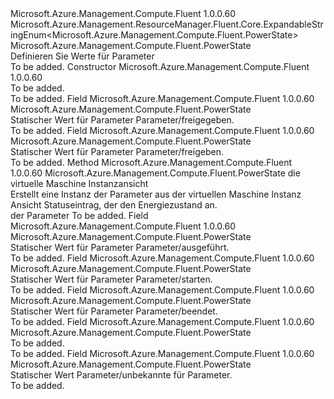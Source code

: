 <Type Name="PowerState" FullName="Microsoft.Azure.Management.Compute.Fluent.PowerState">
  <TypeSignature Language="C#" Value="public class PowerState : Microsoft.Azure.Management.ResourceManager.Fluent.Core.ExpandableStringEnum&lt;Microsoft.Azure.Management.Compute.Fluent.PowerState&gt;" />
  <TypeSignature Language="ILAsm" Value=".class public auto ansi beforefieldinit PowerState extends Microsoft.Azure.Management.ResourceManager.Fluent.Core.ExpandableStringEnum`1&lt;class Microsoft.Azure.Management.Compute.Fluent.PowerState&gt;" />
  <TypeSignature Language="DocId" Value="T:Microsoft.Azure.Management.Compute.Fluent.PowerState" />
  <TypeSignature Language="VB.NET" Value="Public Class PowerState&#xA;Inherits ExpandableStringEnum(Of PowerState)" />
  <TypeSignature Language="F#" Value="type PowerState = class&#xA;    inherit ExpandableStringEnum&lt;PowerState&gt;" />
  <AssemblyInfo>
    <AssemblyName>Microsoft.Azure.Management.Compute.Fluent</AssemblyName>
    <AssemblyVersion>1.0.0.60</AssemblyVersion>
  </AssemblyInfo>
  <Base>
    <BaseTypeName>Microsoft.Azure.Management.ResourceManager.Fluent.Core.ExpandableStringEnum&lt;Microsoft.Azure.Management.Compute.Fluent.PowerState&gt;</BaseTypeName>
    <BaseTypeArguments>
      <BaseTypeArgument TypeParamName="!0">Microsoft.Azure.Management.Compute.Fluent.PowerState</BaseTypeArgument>
    </BaseTypeArguments>
  </Base>
  <Interfaces />
  <Docs>
    <summary>
            Definieren Sie Werte für Parameter
            </summary>
    <remarks>To be added.</remarks>
  </Docs>
  <Members>
    <Member MemberName=".ctor">
      <MemberSignature Language="C#" Value="public PowerState ();" />
      <MemberSignature Language="ILAsm" Value=".method public hidebysig specialname rtspecialname instance void .ctor() cil managed" />
      <MemberSignature Language="DocId" Value="M:Microsoft.Azure.Management.Compute.Fluent.PowerState.#ctor" />
      <MemberSignature Language="VB.NET" Value="Public Sub New ()" />
      <MemberType>Constructor</MemberType>
      <AssemblyInfo>
        <AssemblyName>Microsoft.Azure.Management.Compute.Fluent</AssemblyName>
        <AssemblyVersion>1.0.0.60</AssemblyVersion>
      </AssemblyInfo>
      <Parameters />
      <Docs>
        <summary>To be added.</summary>
        <remarks>To be added.</remarks>
      </Docs>
    </Member>
    <Member MemberName="Deallocated">
      <MemberSignature Language="C#" Value="public static readonly Microsoft.Azure.Management.Compute.Fluent.PowerState Deallocated;" />
      <MemberSignature Language="ILAsm" Value=".field public static initonly class Microsoft.Azure.Management.Compute.Fluent.PowerState Deallocated" />
      <MemberSignature Language="DocId" Value="F:Microsoft.Azure.Management.Compute.Fluent.PowerState.Deallocated" />
      <MemberSignature Language="VB.NET" Value="Public Shared ReadOnly Deallocated As PowerState " />
      <MemberSignature Language="F#" Value=" staticval mutable Deallocated : Microsoft.Azure.Management.Compute.Fluent.PowerState" Usage="Microsoft.Azure.Management.Compute.Fluent.PowerState.Deallocated" />
      <MemberType>Field</MemberType>
      <AssemblyInfo>
        <AssemblyName>Microsoft.Azure.Management.Compute.Fluent</AssemblyName>
        <AssemblyVersion>1.0.0.60</AssemblyVersion>
      </AssemblyInfo>
      <ReturnValue>
        <ReturnType>Microsoft.Azure.Management.Compute.Fluent.PowerState</ReturnType>
      </ReturnValue>
      <Docs>
        <summary>
            Statischer Wert für Parameter Parameter/freigegeben.
            </summary>
        <remarks>To be added.</remarks>
      </Docs>
    </Member>
    <Member MemberName="Deallocating">
      <MemberSignature Language="C#" Value="public static readonly Microsoft.Azure.Management.Compute.Fluent.PowerState Deallocating;" />
      <MemberSignature Language="ILAsm" Value=".field public static initonly class Microsoft.Azure.Management.Compute.Fluent.PowerState Deallocating" />
      <MemberSignature Language="DocId" Value="F:Microsoft.Azure.Management.Compute.Fluent.PowerState.Deallocating" />
      <MemberSignature Language="VB.NET" Value="Public Shared ReadOnly Deallocating As PowerState " />
      <MemberSignature Language="F#" Value=" staticval mutable Deallocating : Microsoft.Azure.Management.Compute.Fluent.PowerState" Usage="Microsoft.Azure.Management.Compute.Fluent.PowerState.Deallocating" />
      <MemberType>Field</MemberType>
      <AssemblyInfo>
        <AssemblyName>Microsoft.Azure.Management.Compute.Fluent</AssemblyName>
        <AssemblyVersion>1.0.0.60</AssemblyVersion>
      </AssemblyInfo>
      <ReturnValue>
        <ReturnType>Microsoft.Azure.Management.Compute.Fluent.PowerState</ReturnType>
      </ReturnValue>
      <Docs>
        <summary>
            Statischer Wert für Parameter Parameter/freigeben.
            </summary>
        <remarks>To be added.</remarks>
      </Docs>
    </Member>
    <Member MemberName="FromInstanceView">
      <MemberSignature Language="C#" Value="public static Microsoft.Azure.Management.Compute.Fluent.PowerState FromInstanceView (Microsoft.Azure.Management.Compute.Fluent.Models.VirtualMachineInstanceView virtualMachineInstanceView);" />
      <MemberSignature Language="ILAsm" Value=".method public static hidebysig class Microsoft.Azure.Management.Compute.Fluent.PowerState FromInstanceView(class Microsoft.Azure.Management.Compute.Fluent.Models.VirtualMachineInstanceView virtualMachineInstanceView) cil managed" />
      <MemberSignature Language="DocId" Value="M:Microsoft.Azure.Management.Compute.Fluent.PowerState.FromInstanceView(Microsoft.Azure.Management.Compute.Fluent.Models.VirtualMachineInstanceView)" />
      <MemberSignature Language="F#" Value="static member FromInstanceView : Microsoft.Azure.Management.Compute.Fluent.Models.VirtualMachineInstanceView -&gt; Microsoft.Azure.Management.Compute.Fluent.PowerState" Usage="Microsoft.Azure.Management.Compute.Fluent.PowerState.FromInstanceView virtualMachineInstanceView" />
      <MemberType>Method</MemberType>
      <AssemblyInfo>
        <AssemblyName>Microsoft.Azure.Management.Compute.Fluent</AssemblyName>
        <AssemblyVersion>1.0.0.60</AssemblyVersion>
      </AssemblyInfo>
      <ReturnValue>
        <ReturnType>Microsoft.Azure.Management.Compute.Fluent.PowerState</ReturnType>
      </ReturnValue>
      <Parameters>
        <Parameter Name="virtualMachineInstanceView" Type="Microsoft.Azure.Management.Compute.Fluent.Models.VirtualMachineInstanceView" />
      </Parameters>
      <Docs>
        <param name="virtualMachineInstanceView">die virtuelle Maschine Instanzansicht</param>
        <summary>
            Erstellt eine Instanz der Parameter aus der virtuellen Maschine Instanz Ansicht Statuseintrag, der den Energiezustand an.
            </summary>
        <returns>der Parameter</returns>
        <remarks>To be added.</remarks>
      </Docs>
    </Member>
    <Member MemberName="Running">
      <MemberSignature Language="C#" Value="public static readonly Microsoft.Azure.Management.Compute.Fluent.PowerState Running;" />
      <MemberSignature Language="ILAsm" Value=".field public static initonly class Microsoft.Azure.Management.Compute.Fluent.PowerState Running" />
      <MemberSignature Language="DocId" Value="F:Microsoft.Azure.Management.Compute.Fluent.PowerState.Running" />
      <MemberSignature Language="VB.NET" Value="Public Shared ReadOnly Running As PowerState " />
      <MemberSignature Language="F#" Value=" staticval mutable Running : Microsoft.Azure.Management.Compute.Fluent.PowerState" Usage="Microsoft.Azure.Management.Compute.Fluent.PowerState.Running" />
      <MemberType>Field</MemberType>
      <AssemblyInfo>
        <AssemblyName>Microsoft.Azure.Management.Compute.Fluent</AssemblyName>
        <AssemblyVersion>1.0.0.60</AssemblyVersion>
      </AssemblyInfo>
      <ReturnValue>
        <ReturnType>Microsoft.Azure.Management.Compute.Fluent.PowerState</ReturnType>
      </ReturnValue>
      <Docs>
        <summary>
            Statischer Wert für Parameter Parameter/ausgeführt.
            </summary>
        <remarks>To be added.</remarks>
      </Docs>
    </Member>
    <Member MemberName="Starting">
      <MemberSignature Language="C#" Value="public static readonly Microsoft.Azure.Management.Compute.Fluent.PowerState Starting;" />
      <MemberSignature Language="ILAsm" Value=".field public static initonly class Microsoft.Azure.Management.Compute.Fluent.PowerState Starting" />
      <MemberSignature Language="DocId" Value="F:Microsoft.Azure.Management.Compute.Fluent.PowerState.Starting" />
      <MemberSignature Language="VB.NET" Value="Public Shared ReadOnly Starting As PowerState " />
      <MemberSignature Language="F#" Value=" staticval mutable Starting : Microsoft.Azure.Management.Compute.Fluent.PowerState" Usage="Microsoft.Azure.Management.Compute.Fluent.PowerState.Starting" />
      <MemberType>Field</MemberType>
      <AssemblyInfo>
        <AssemblyName>Microsoft.Azure.Management.Compute.Fluent</AssemblyName>
        <AssemblyVersion>1.0.0.60</AssemblyVersion>
      </AssemblyInfo>
      <ReturnValue>
        <ReturnType>Microsoft.Azure.Management.Compute.Fluent.PowerState</ReturnType>
      </ReturnValue>
      <Docs>
        <summary>
            Statischer Wert für Parameter Parameter/starten.
            </summary>
        <remarks>To be added.</remarks>
      </Docs>
    </Member>
    <Member MemberName="Stopped">
      <MemberSignature Language="C#" Value="public static readonly Microsoft.Azure.Management.Compute.Fluent.PowerState Stopped;" />
      <MemberSignature Language="ILAsm" Value=".field public static initonly class Microsoft.Azure.Management.Compute.Fluent.PowerState Stopped" />
      <MemberSignature Language="DocId" Value="F:Microsoft.Azure.Management.Compute.Fluent.PowerState.Stopped" />
      <MemberSignature Language="VB.NET" Value="Public Shared ReadOnly Stopped As PowerState " />
      <MemberSignature Language="F#" Value=" staticval mutable Stopped : Microsoft.Azure.Management.Compute.Fluent.PowerState" Usage="Microsoft.Azure.Management.Compute.Fluent.PowerState.Stopped" />
      <MemberType>Field</MemberType>
      <AssemblyInfo>
        <AssemblyName>Microsoft.Azure.Management.Compute.Fluent</AssemblyName>
        <AssemblyVersion>1.0.0.60</AssemblyVersion>
      </AssemblyInfo>
      <ReturnValue>
        <ReturnType>Microsoft.Azure.Management.Compute.Fluent.PowerState</ReturnType>
      </ReturnValue>
      <Docs>
        <summary>
            Statischer Wert für Parameter Parameter/beendet.
            </summary>
        <remarks>To be added.</remarks>
      </Docs>
    </Member>
    <Member MemberName="Stopping">
      <MemberSignature Language="C#" Value="public static readonly Microsoft.Azure.Management.Compute.Fluent.PowerState Stopping;" />
      <MemberSignature Language="ILAsm" Value=".field public static initonly class Microsoft.Azure.Management.Compute.Fluent.PowerState Stopping" />
      <MemberSignature Language="DocId" Value="F:Microsoft.Azure.Management.Compute.Fluent.PowerState.Stopping" />
      <MemberSignature Language="VB.NET" Value="Public Shared ReadOnly Stopping As PowerState " />
      <MemberSignature Language="F#" Value=" staticval mutable Stopping : Microsoft.Azure.Management.Compute.Fluent.PowerState" Usage="Microsoft.Azure.Management.Compute.Fluent.PowerState.Stopping" />
      <MemberType>Field</MemberType>
      <AssemblyInfo>
        <AssemblyName>Microsoft.Azure.Management.Compute.Fluent</AssemblyName>
        <AssemblyVersion>1.0.0.60</AssemblyVersion>
      </AssemblyInfo>
      <ReturnValue>
        <ReturnType>Microsoft.Azure.Management.Compute.Fluent.PowerState</ReturnType>
      </ReturnValue>
      <Docs>
        <summary>To be added.</summary>
        <remarks>To be added.</remarks>
      </Docs>
    </Member>
    <Member MemberName="Unknown">
      <MemberSignature Language="C#" Value="public static readonly Microsoft.Azure.Management.Compute.Fluent.PowerState Unknown;" />
      <MemberSignature Language="ILAsm" Value=".field public static initonly class Microsoft.Azure.Management.Compute.Fluent.PowerState Unknown" />
      <MemberSignature Language="DocId" Value="F:Microsoft.Azure.Management.Compute.Fluent.PowerState.Unknown" />
      <MemberSignature Language="VB.NET" Value="Public Shared ReadOnly Unknown As PowerState " />
      <MemberSignature Language="F#" Value=" staticval mutable Unknown : Microsoft.Azure.Management.Compute.Fluent.PowerState" Usage="Microsoft.Azure.Management.Compute.Fluent.PowerState.Unknown" />
      <MemberType>Field</MemberType>
      <AssemblyInfo>
        <AssemblyName>Microsoft.Azure.Management.Compute.Fluent</AssemblyName>
        <AssemblyVersion>1.0.0.60</AssemblyVersion>
      </AssemblyInfo>
      <ReturnValue>
        <ReturnType>Microsoft.Azure.Management.Compute.Fluent.PowerState</ReturnType>
      </ReturnValue>
      <Docs>
        <summary>
            Statischer Wert Parameter/unbekannte für Parameter.
            </summary>
        <remarks>To be added.</remarks>
      </Docs>
    </Member>
  </Members>
</Type>